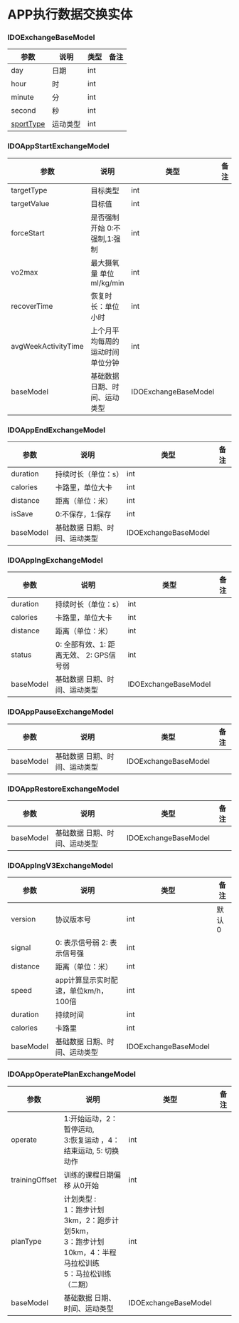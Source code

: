 # APP执行数据交换实体

### IDOExchangeBaseModel

| 参数                                 | 说明     | 类型 | 备注 |
| ------------------------------------ | -------- | ---- | ---- |
| day                                  | 日期     | int  |      |
| hour                                 | 时       | int  |      |
| minute                               | 分       | int  |      |
| second                               | 秒       | int  |      |
| [sportType](../enum/IDOSportType.md) | 运动类型 | int  |      |

### IDOAppStartExchangeModel

| 参数                | 说明                              | 类型                 | 备注 |
| ------------------- | --------------------------------- | -------------------- | ---- |
| targetType          | 目标类型                          | int                  |      |
| targetValue         | 目标值                            | int                  |      |
| forceStart          | 是否强制开始 0:不强制,1:强制      | int                  |      |
| vo2max              | 最大摄氧量 单位 ml/kg/min         | int                  |      |
| recoverTime         | 恢复时长：单位小时                | int                  |      |
| avgWeekActivityTime | 上个月平均每周的运动时间 单位分钟 | int                  |      |
| baseModel           | 基础数据 日期、时间、运动类型     | IDOExchangeBaseModel |      |

### IDOAppEndExchangeModel

| 参数      | 说明                          | 类型                 | 备注 |
| --------- | ----------------------------- | -------------------- | ---- |
| duration  | 持续时长（单位：s）           | int                  |      |
| calories  | 卡路里，单位大卡              | int                  |      |
| distance  | 距离（单位：米）              | int                  |      |
| isSave    | 0:不保存，1:保存              | int                  |      |
| baseModel | 基础数据 日期、时间、运动类型 | IDOExchangeBaseModel |      |

### IDOAppIngExchangeModel

| 参数      | 说明                                    | 类型                 | 备注 |
| --------- | --------------------------------------- | -------------------- | ---- |
| duration  | 持续时长（单位：s）                     | int                  |      |
| calories  | 卡路里，单位大卡                        | int                  |      |
| distance  | 距离（单位：米）                        | int                  |      |
| status    | 0: 全部有效、1: 距离无效、 2: GPS信号弱 | int                  |      |
| baseModel | 基础数据 日期、时间、运动类型           | IDOExchangeBaseModel |      |

### IDOAppPauseExchangeModel

| 参数      | 说明                          | 类型                 | 备注 |
| --------- | ----------------------------- | -------------------- | ---- |
| baseModel | 基础数据 日期、时间、运动类型 | IDOExchangeBaseModel |      |

### IDOAppRestoreExchangeModel

| 参数      | 说明                          | 类型                 | 备注 |
| --------- | ----------------------------- | -------------------- | ---- |
| baseModel | 基础数据 日期、时间、运动类型 | IDOExchangeBaseModel |      |

### IDOAppIngV3ExchangeModel

| 参数      | 说明                                 | 类型                 | 备注  |
| --------- | ------------------------------------ | -------------------- | ----- |
| version   | 协议版本号                           | int                  | 默认0 |
| signal    | 0: 表示信号弱 2: 表示信号强          | int                  |       |
| distance  | 距离（单位：米）                     | int                  |       |
| speed     | app计算显示实时配速，单位km/h，100倍 | int                  |       |
| duration  | 持续时间                             | int                  |       |
| calories  | 卡路里                               | int                  |       |
| baseModel | 基础数据 日期、时间、运动类型        | IDOExchangeBaseModel |       |

### IDOAppOperatePlanExchangeModel

| 参数           | 说明                                                         | 类型                 | 备注 |
| -------------- | ------------------------------------------------------------ | -------------------- | ---- |
| operate        | 1:开始运动，2：暂停运动,<br> 3:恢复运动 ，4：结束运动, 5: 切换动作 | int                  |      |
| trainingOffset | 训练的课程日期偏移 从0开始                                   | int                  |      |
| planType       | 计划类型 : <br>1：跑步计划3km，2：跑步计划5km，<br>3：跑步计划10km，4：半程马拉松训练<br>5：马拉松训练（二期） | int                  |      |
| baseModel      | 基础数据 日期、时间、运动类型                                | IDOExchangeBaseModel |      |